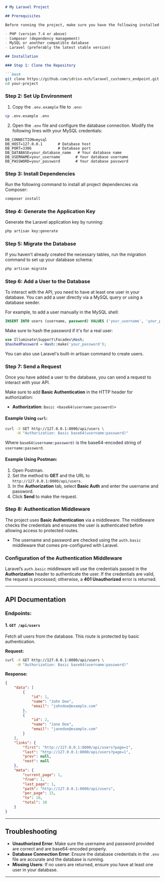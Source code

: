 
```markdown
# My Laravel Project

## Prerequisites

Before running the project, make sure you have the following installed:

- PHP (version 7.4 or above)
- Composer (dependency management)
- MySQL or another compatible database
- Laravel (preferably the latest stable version)

## Installation

### Step 1: Clone the Repository

```bash
git clone https://github.com/idriss-ech/laravel_customers_endpoint.git
cd your-project
```

### Step 2: Set Up Environment

1. Copy the `.env.example` file to `.env`:

```bash
cp .env.example .env
```

2. Open the `.env` file and configure the database connection. Modify the following lines with your MySQL credentials:

```env
DB_CONNECTION=mysql
DB_HOST=127.0.0.1       # Database host
DB_PORT=3306            # Database port
DB_DATABASE=your_database_name   # Your database name
DB_USERNAME=your_username       # Your database username
DB_PASSWORD=your_password       # Your database password
```

### Step 3: Install Dependencies

Run the following command to install all project dependencies via Composer:

```bash
composer install
```

### Step 4: Generate the Application Key

Generate the Laravel application key by running:

```bash
php artisan key:generate
```

### Step 5: Migrate the Database

If you haven't already created the necessary tables, run the migration command to set up your database schema:

```bash
php artisan migrate
```

### Step 6: Add a User to the Database

To interact with the API, you need to have at least one user in your database. You can add a user directly via a MySQL query or using a database seeder.

For example, to add a user manually in the MySQL shell:

```sql
INSERT INTO users (username, password) VALUES ('your_username', 'your_password');
```

Make sure to hash the password if it's for a real user:

```php
use Illuminate\Support\Facades\Hash;
$hashedPassword = Hash::make('your_password');
```

You can also use Laravel's built-in artisan command to create users.

### Step 7: Send a Request

Once you have added a user to the database, you can send a request to interact with your API. 

Make sure to add **Basic Authentication** in the HTTP header for authorization:

- **Authorization**: `Basic <base64(username:password)>`

#### Example Using `curl`:

```bash
curl -X GET http://127.0.0.1:8000/api/users \
     -H "Authorization: Basic base64(username:password)"
```

Where `base64(username:password)` is the base64-encoded string of `username:password`.

#### Example Using Postman:

1. Open Postman.
2. Set the method to **GET** and the URL to `http://127.0.0.1:8000/api/users`.
3. In the **Authorization** tab, select **Basic Auth** and enter the username and password.
4. Click **Send** to make the request.

### Step 8: Authentication Middleware

The project uses **Basic Authentication** via a middleware. The middleware checks the credentials and ensures the user is authenticated before allowing access to protected routes.

- The username and password are checked using the `auth.basic` middleware that comes pre-configured with Laravel.

### Configuration of the Authentication Middleware

Laravel’s `auth.basic` middleware will use the credentials passed in the **Authorization** header to authenticate the user. If the credentials are valid, the request is processed; otherwise, a **401 Unauthorized** error is returned.

---

## API Documentation

### Endpoints:

#### 1. `GET /api/users`

Fetch all users from the database. This route is protected by basic authentication.

**Request:**
```bash
curl -X GET http://127.0.0.1:8000/api/users \
     -H "Authorization: Basic base64(username:password)"
```

**Response:**
```json
{
    "data": [
        {
            "id": 1,
            "name": "John Doe",
            "email": "johndoe@example.com"
        },
        {
            "id": 2,
            "name": "Jane Doe",
            "email": "janedoe@example.com"
        }
    ],
    "links": {
        "first": "http://127.0.0.1:8000/api/users?page=1",
        "last": "http://127.0.0.1:8000/api/users?page=1",
        "prev": null,
        "next": null
    },
    "meta": {
        "current_page": 1,
        "from": 1,
        "last_page": 1,
        "path": "http://127.0.0.1:8000/api/users",
        "per_page": 15,
        "to": 10,
        "total": 10
    }
}
```

---

## Troubleshooting

- **Unauthorized Error**: Make sure the username and password provided are correct and are base64-encoded properly.
- **Database Connection Error**: Ensure the database credentials in the `.env` file are accurate and the database is running.
- **Missing Users**: If no users are returned, ensure you have at least one user in your database.

---

